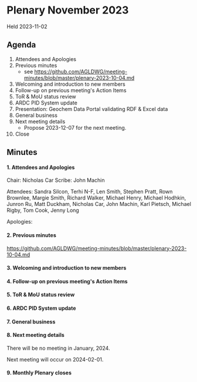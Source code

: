 # Plenary November 2023

Held 2023-11-02

## Agenda

1. Attendees and Apologies
2. Previous minutes
    * see <https://github.com/AGLDWG/meeting-minutes/blob/master/plenary-2023-10-04.md> 
3. Welcoming and introduction to new members
4. Follow-up on previous meeting's Action Items
5. ToR & MoU status review
6. ARDC PID System update
7. Presentation: Geochem Data Portal validating RDF & Excel data
9. General business
10. Next meeting details
    * Propose 2023-12-07 for the next meeting.
11. Close 

## Minutes
#### 1. Attendees and Apologies

Chair: Nicholas Car
Scribe: John Machin

Attendees: Sandra Silcon, Terhi N-F, Len Smith, Stephen Pratt, Rown Brownlee, Margie Smith, Richard Walker, Michael Henry, Michael Hodhkin, Junron Ru, Matt Duckham,  Nicholas Car, John Machin, Karl Pietsch, Michael Rigby, Tom Cook, Jenny Long

Apologies: 

#### 2. Previous minutes

<https://github.com/AGLDWG/meeting-minutes/blob/master/plenary-2023-10-04.md> 

#### 3. Welcoming and introduction to new members

#### 4. Follow-up on previous meeting's Action Items

#### 5. ToR & MoU status review

#### 6. ARDC PID System update

#### 7. General business

#### 8. Next meeting details

There will be no meeting in January, 2024.

Next meeting will occur on 2024-02-01.

#### 9. Monthly Plenary closes
